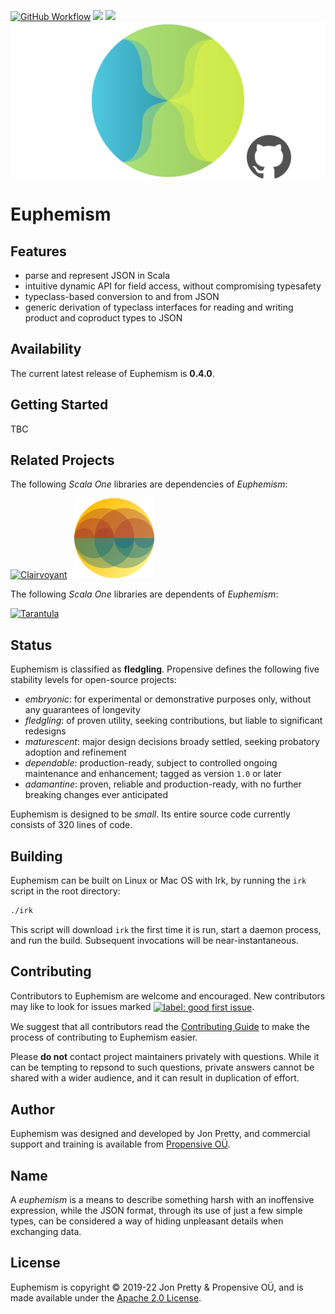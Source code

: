 [<img alt="GitHub Workflow" src="https://img.shields.io/github/workflow/status/propensive/euphemism/Build/main?style=for-the-badge" height="24">](https://github.com/propensive/euphemism/actions)
[<img src="https://img.shields.io/maven-central/v/com.propensive/euphemism-core?color=2465cd&style=for-the-badge" height="24">](https://search.maven.org/artifact/com.propensive/euphemism-core)
[<img src="https://img.shields.io/discord/633198088311537684?color=8899f7&label=DISCORD&style=for-the-badge" height="24">](https://discord.gg/v7CjtbnwDq)
<img src="/doc/images/github.png" valign="middle">

# Euphemism



## Features

- parse and represent JSON in Scala
- intuitive dynamic API for field access, without compromising typesafety
- typeclass-based conversion to and from JSON
- generic derivation of typeclass interfaces for reading and writing product and coproduct types to JSON


## Availability

The current latest release of Euphemism is __0.4.0__.

## Getting Started

TBC


## Related Projects

The following _Scala One_ libraries are dependencies of _Euphemism_:

[![Clairvoyant](https://github.com/propensive/clairvoyant/raw/main/doc/images/128x128.png)](https://github.com/propensive/clairvoyant/) &nbsp; [![Gossamer](https://github.com/propensive/gossamer/raw/main/doc/images/128x128.png)](https://github.com/propensive/gossamer/) &nbsp;

The following _Scala One_ libraries are dependents of _Euphemism_:

[![Tarantula](https://github.com/propensive/tarantula/raw/main/doc/images/128x128.png)](https://github.com/propensive/tarantula/) &nbsp;

## Status

Euphemism is classified as __fledgling__. Propensive defines the following five stability levels for open-source projects:

- _embryonic_: for experimental or demonstrative purposes only, without any guarantees of longevity
- _fledgling_: of proven utility, seeking contributions, but liable to significant redesigns
- _maturescent_: major design decisions broady settled, seeking probatory adoption and refinement
- _dependable_: production-ready, subject to controlled ongoing maintenance and enhancement; tagged as version `1.0` or later
- _adamantine_: proven, reliable and production-ready, with no further breaking changes ever anticipated

Euphemism is designed to be _small_. Its entire source code currently consists of 320 lines of code.

## Building

Euphemism can be built on Linux or Mac OS with Irk, by running the `irk` script in the root directory:
```sh
./irk
```

This script will download `irk` the first time it is run, start a daemon process, and run the build. Subsequent
invocations will be near-instantaneous.

## Contributing

Contributors to Euphemism are welcome and encouraged. New contributors may like to look for issues marked
<a href="https://github.com/propensive/euphemism/labels/good%20first%20issue"><img alt="label: good first issue"
src="https://img.shields.io/badge/-good%20first%20issue-67b6d0.svg" valign="middle"></a>.

We suggest that all contributors read the [Contributing Guide](/contributing.md) to make the process of
contributing to Euphemism easier.

Please __do not__ contact project maintainers privately with questions. While it can be tempting to repsond to
such questions, private answers cannot be shared with a wider audience, and it can result in duplication of
effort.

## Author

Euphemism was designed and developed by Jon Pretty, and commercial support and training is available from
[Propensive O&Uuml;](https://propensive.com/).



## Name

A _euphemism_ is a means to describe something harsh with an inoffensive expression, while the JSON format, through its use of just a few simple types, can be considered a way of hiding unpleasant details when exchanging data.

## License

Euphemism is copyright &copy; 2019-22 Jon Pretty & Propensive O&Uuml;, and is made available under the
[Apache 2.0 License](/license.md).
